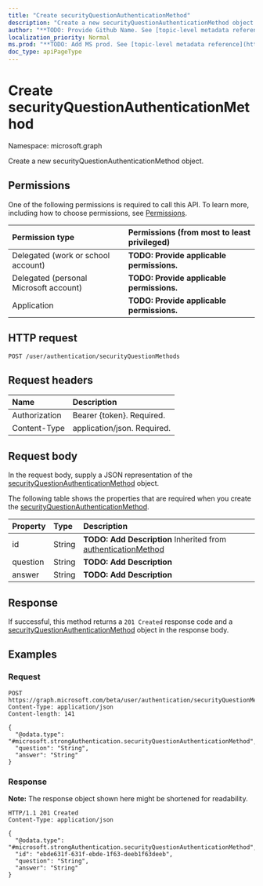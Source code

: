 ```yaml
---
title: "Create securityQuestionAuthenticationMethod"
description: "Create a new securityQuestionAuthenticationMethod object."
author: "**TODO: Provide Github Name. See [topic-level metadata reference](https://msgo.azurewebsites.net/add/document/guidelines/metadata.html#topic-level-metadata)**"
localization_priority: Normal
ms.prod: "**TODO: Add MS prod. See [topic-level metadata reference](https://msgo.azurewebsites.net/add/document/guidelines/metadata.html#topic-level-metadata)**"
doc_type: apiPageType
---
```


# Create securityQuestionAuthenticationMethod
Namespace: microsoft.graph

Create a new securityQuestionAuthenticationMethod object.

## Permissions
One of the following permissions is required to call this API. To learn more, including how to choose permissions, see [Permissions](/graph/permissions-reference).

|Permission type|Permissions (from most to least privileged)|
|:---|:---|
|Delegated (work or school account)|**TODO: Provide applicable permissions.**|
|Delegated (personal Microsoft account)|**TODO: Provide applicable permissions.**|
|Application|**TODO: Provide applicable permissions.**|

## HTTP request

<!-- {
  "blockType": "ignored"
}
-->
``` http
POST /user/authentication/securityQuestionMethods
```

## Request headers
|Name|Description|
|:---|:---|
|Authorization|Bearer {token}. Required.|
|Content-Type|application/json. Required.|

## Request body
In the request body, supply a JSON representation of the [securityQuestionAuthenticationMethod](../resources/securityquestionauthenticationmethod.md) object.

The following table shows the properties that are required when you create the [securityQuestionAuthenticationMethod](../resources/securityquestionauthenticationmethod.md).

|Property|Type|Description|
|:---|:---|:---|
|id|String|**TODO: Add Description** Inherited from [authenticationMethod](../resources/authenticationmethod.md)|
|question|String|**TODO: Add Description**|
|answer|String|**TODO: Add Description**|



## Response

If successful, this method returns a `201 Created` response code and a [securityQuestionAuthenticationMethod](../resources/securityquestionauthenticationmethod.md) object in the response body.

## Examples

### Request
<!-- {
  "blockType": "request",
  "name": "create_securityquestionauthenticationmethod_from_"
}
-->
``` http
POST https://graph.microsoft.com/beta/user/authentication/securityQuestionMethods
Content-Type: application/json
Content-length: 141

{
  "@odata.type": "#microsoft.strongAuthentication.securityQuestionAuthenticationMethod",
  "question": "String",
  "answer": "String"
}
```


### Response
**Note:** The response object shown here might be shortened for readability.
<!-- {
  "blockType": "response",
  "truncated": true,
  "@odata.type": "microsoft.strongAuthentication.securityQuestionAuthenticationMethod"
}
-->
``` http
HTTP/1.1 201 Created
Content-Type: application/json

{
  "@odata.type": "#microsoft.strongAuthentication.securityQuestionAuthenticationMethod",
  "id": "ebde631f-631f-ebde-1f63-deeb1f63deeb",
  "question": "String",
  "answer": "String"
}
```

